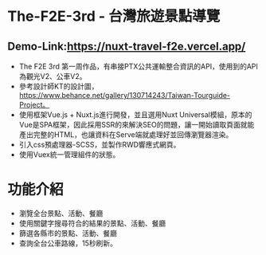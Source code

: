 # The-F2E-3rd - 台灣旅遊景點導覽

## Demo-Link:https://nuxt-travel-f2e.vercel.app/

* The F2E 3rd 第一周作品，有串接PTX公共運輸整合資訊的API，使用到的API為觀光V2、公車V2。
* 參考設計師KT的設計圖，https://www.behance.net/gallery/130714243/Taiwan-Tourguide-Project。
* 使用框架Vue.js + Nuxt.js進行開發，並且選用Nuxt Universal模組，原本的Vue是SPA框架，因此採用SSR的來解決SEO的問題，讓一開始讀取頁面就能產出完整的HTML，也讓資料在Serve端就處理好並回傳瀏覽器渲染。
* 引入css預處理器-SCSS，並製作RWD響應式網頁。
* 使用Vuex統一管理組件的狀態。

# 功能介紹

* 瀏覽全台景點、活動、餐廳
* 使用關鍵字搜尋符合的結果的景點、活動、餐廳
* 篩選各縣市的景點、活動、餐廳
* 查詢全台公車路線，15秒刷新。
